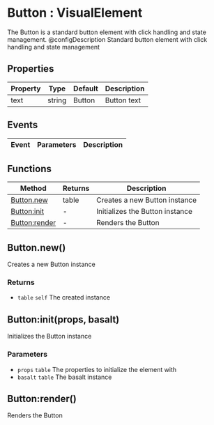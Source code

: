 # Button : VisualElement
The Button is a standard button element with click handling and state management.
@configDescription Standard button element with click handling and state management

## Properties

|Property|Type|Default|Description|
|---|---|---|---|
|text|string|Button|Button text

## Events

|Event|Parameters|Description|
|---|---|---|

## Functions

|Method|Returns|Description|
|---|---|---|
|[Button.new](#Button.new)|table|Creates a new Button instance
|[Button:init](#Button:init)|-|Initializes the Button instance
|[Button:render](#Button:render)|-|Renders the Button


## Button.new()
Creates a new Button instance

### Returns
* `table` `self` The created instance

## Button:init(props, basalt)
Initializes the Button instance

### Parameters
* `props` `table` The properties to initialize the element with
* `basalt` `table` The basalt instance

## Button:render()
Renders the Button


